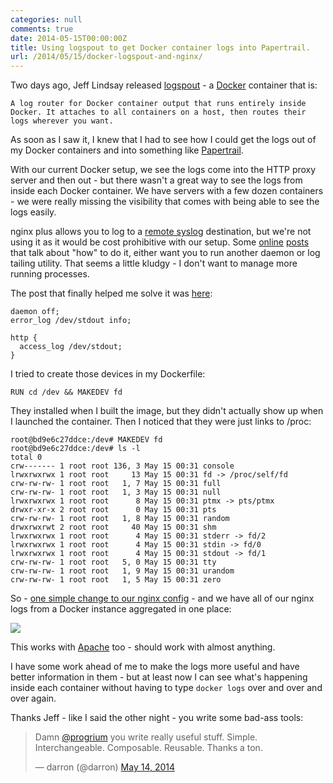 ```yaml
---
categories: null
comments: true
date: 2014-05-15T00:00:00Z
title: Using logspout to get Docker container logs into Papertrail.
url: /2014/05/15/docker-logspout-and-nginx/
---
```


Two days ago, Jeff Lindsay released [logspout](https://github.com/progrium/logspout) - a [Docker](https://www.docker.io/) container that is:

```
A log router for Docker container output that runs entirely inside Docker. It attaches to all containers on a host, then routes their logs wherever you want.
```

As soon as I saw it, I knew that I had to see how I could get the logs out of my Docker containers and into something like [Papertrail](https://papertrailapp.com).

With our current Docker setup, we see the logs come into the HTTP proxy server and then out - but there wasn't a great way to see the logs from inside each Docker container. We have servers with a few dozen containers - we were really missing the visibility that comes with being able to see the logs easily.

nginx plus allows you to log to a [remote syslog](http://nginx.org/en/docs/http/ngx_http_log_module.html) destination, but we're not using it as it would be cost prohibitive with our setup. Some [online](http://stackoverflow.com/questions/22541333/have-nginx-access-log-and-error-log-log-to-stdout-and-stderr-of-master-process) [posts](http://tastehoneyco.com/blog/log-nginx-to-stdout-and-stderr-when-run/) that talk about "how" to do it, either want you to run another daemon or log tailing utility. That seems a little kludgy - I don't want to manage more running processes.

The post that finally helped me solve it was [here](http://stackoverflow.com/a/23328458/3325898):

```
daemon off;
error_log /dev/stdout info;

http {
  access_log /dev/stdout;
}
```

I tried to create those devices in my Dockerfile:

```
RUN cd /dev && MAKEDEV fd
```

They installed when I built the image, but they didn't actually show up when I launched the container. Then I noticed that they were just links to /proc:

```
root@bd9e6c27ddce:/dev# MAKEDEV fd
root@bd9e6c27ddce:/dev# ls -l
total 0
crw------- 1 root root 136, 3 May 15 00:31 console
lrwxrwxrwx 1 root root     13 May 15 00:31 fd -> /proc/self/fd
crw-rw-rw- 1 root root   1, 7 May 15 00:31 full
crw-rw-rw- 1 root root   1, 3 May 15 00:31 null
lrwxrwxrwx 1 root root      8 May 15 00:31 ptmx -> pts/ptmx
drwxr-xr-x 2 root root      0 May 15 00:31 pts
crw-rw-rw- 1 root root   1, 8 May 15 00:31 random
drwxrwxrwt 2 root root     40 May 15 00:31 shm
lrwxrwxrwx 1 root root      4 May 15 00:31 stderr -> fd/2
lrwxrwxrwx 1 root root      4 May 15 00:31 stdin -> fd/0
lrwxrwxrwx 1 root root      4 May 15 00:31 stdout -> fd/1
crw-rw-rw- 1 root root   5, 0 May 15 00:31 tty
crw-rw-rw- 1 root root   1, 9 May 15 00:31 urandom
crw-rw-rw- 1 root root   1, 5 May 15 00:31 zero
```

So - [one simple change to our nginx config](https://github.com/octohost/harp-nginx/commit/530d75e47fbaf37ba9c88fc03e5792293df6087b) - and we have all of our nginx logs from a Docker instance aggregated in one place:

<a href="/images/2014/0514183414.jpg"><img src="/images/2014/0514183414small.jpg"></a>

This works with [Apache](https://github.com/octohost/wordpress/commit/f21c39d123e6aedce91b3f9ac9988ad04592cf59) too - should work with almost anything.

I have some work ahead of me to make the logs more useful and have better information in them - but at least now I can see what's happening inside each container without having to type `docker logs` over and over and over again.

Thanks Jeff - like I said the other night - you write some bad-ass tools:

<blockquote class="twitter-tweet" lang="en"><p>Damn <a href="https://twitter.com/progrium">@progrium</a> you write really useful stuff. Simple. Interchangeable. Composable. Reusable. Thanks a ton.</p>&mdash; darron (@darron) <a href="https://twitter.com/darron/statuses/466442046631587841">May 14, 2014</a></blockquote>
<script async src="//platform.twitter.com/widgets.js" charset="utf-8"></script>
